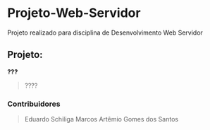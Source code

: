 # Projeto-Web-Servidor

Projeto realizado para disciplina de Desenvolvimento Web Servidor

## Projeto:
**???**
> ????

### Contribuidores
> Eduardo Schiliga
> Marcos Artêmio Gomes dos Santos

